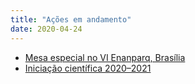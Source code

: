 ```yaml
---
title: "Ações em andamento"
date: 2020-04-24
---
```


  - [Mesa especial no VI Enanparq, Brasília](6enanparq-intro.md)
  - [Iniciação científica 2020–2021](pibic21-projeto.md)
